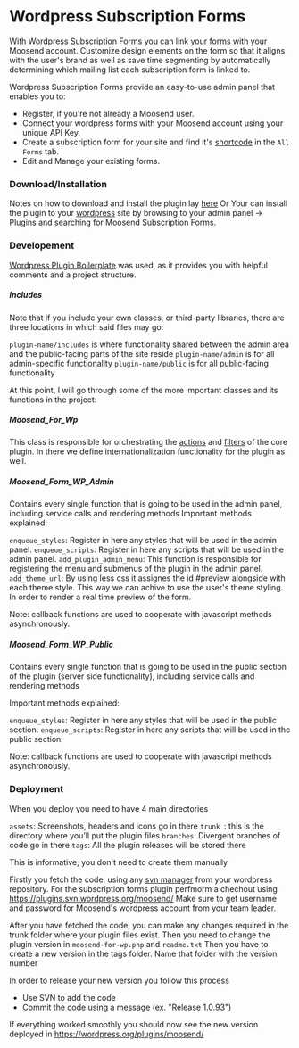 # Wordpress Subscription Forms

With Wordpress Subscription Forms you can link your forms with your Moosend account. Customize design elements on the form so that it aligns with the user's brand as well as save time segmenting by automatically determining which mailing list each subscription form is linked to.

Wordpress Subscription Forms provide an easy-to-use admin panel that enables you to: 
- Register, if you're not already a Moosend user.
- Connect your wordpress forms with your Moosend account using your unique API Key.
- Create a subscription form for your site and find it's [shortcode](https://codex.wordpress.org/Shortcode_API) in the `All Forms` tab.
- Edit and Manage your existing forms.

### Download/Installation

Notes on how to download and install the plugin lay [here](https://wordpress.org/plugins/moosend/#description)
Or
Your can install the plugin to your [wordpress](https://wordpress.org/) site by browsing to your admin panel -> Plugins and searching for Moosend Subscription Forms.

### Developement

[Wordpress Plugin Boilerplate](https://github.com/devinvinson/WordPress-Plugin-Boilerplate/) was used, as it provides you with helpful comments and a project structure.

##### Includes
Note that if you include your own classes, or third-party libraries, there are three locations in which said files may go:

`plugin-name/includes` is where functionality shared between the admin area and the public-facing parts of the site reside
`plugin-name/admin` is for all admin-specific functionality
`plugin-name/public` is for all public-facing functionality

At this point, I will go through some of the more important classes and its functions in the project:

##### Moosend_For_Wp

This class is responsible for orchestrating the [actions](https://developer.wordpress.org/plugins/hooks/actions/) and [filters](https://developer.wordpress.org/plugins/hooks/filters/) of the core plugin. 
In there we define internationalization functionality for the plugin as well.

##### Moosend_Form_WP_Admin

Contains every single function that is going to be used in the admin panel, including service calls and rendering methods
Important methods explained: 

`enqueue_styles`: Register in here any styles that will be used in the admin panel.
`enqueue_scripts`: Register in here any scripts that will be used in the admin panel.
`add_plugin_admin_menu`: This function is responsible for registering the menu and submenus of the plugin in the admin panel.
`add_theme_url`: By using less css it assignes the id #preview alongside with each theme style. This way we can achive to use the user's theme styling. In order to render a real time preview of the form.

Note: callback functions are used to cooperate with javascript methods asynchronously.

##### Moosend_Form_WP_Public

Contains every single function that is going to be used in the public section of the plugin (server side functionality), including service calls and rendering methods

Important methods explained: 

`enqueue_styles`: Register in here any styles that will be used in the public section.
`enqueue_scripts`: Register in here any scripts that will be used in the public section.

Note: callback functions are used to cooperate with javascript methods asynchronously.

### Deployment

When you deploy you need to have 4 main directories

`assets`: Screenshots, headers and icons go in there
`trunk `: this is the directory where you’ll put the plugin files
`branches`: Divergent branches of code go in there
`tags`: All the plugin releases will be stored there

This is informative, you don't need to create them manually

Firstly you fetch the code, using any [svn manager](https://tortoisesvn.net/downloads.html) from your wordpress repository.
For the subscription forms plugin perfmorm a chechout using https://plugins.svn.wordpress.org/moosend/
Make sure to get username and password for Moosend's wordpress account from your team leader.

After you have fetched the code, you can make any changes required in the trunk folder where your plugin files exist.
Then you need to change the plugin version in `moosend-for-wp.php` and `readme.txt`
Then you have to create a new version in the tags folder. Name that folder with the version number

In order to release your new version you follow this process
- Use SVN to add the code
- Commit the code using a message (ex. "Release 1.0.93")

If everything worked smoothly you should now see the new version deployed in https://wordpress.org/plugins/moosend/
